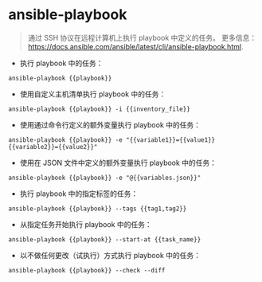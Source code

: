 # ansible-playbook

> 通过 SSH 协议在远程计算机上执行 playbook 中定义的任务。
> 更多信息：<https://docs.ansible.com/ansible/latest/cli/ansible-playbook.html>.

- 执行 playbook 中的任务：

`ansible-playbook {{playbook}}`

- 使用自定义主机清单执行 playbook 中的任务：

`ansible-playbook {{playbook}} -i {{inventory_file}}`

- 使用通过命令行定义的额外变量执行 playbook 中的任务：

`ansible-playbook {{playbook}} -e "{{variable1}}={{value1}} {{variable2}}={{value2}}"`

- 使用在 JSON 文件中定义的额外变量执行 playbook 中的任务：

`ansible-playbook {{playbook}} -e "@{{variables.json}}"`

- 执行 playbook 中的指定标签的任务：

`ansible-playbook {{playbook}} --tags {{tag1,tag2}}`

- 从指定任务开始执行 playbook 中的任务：

`ansible-playbook {{playbook}} --start-at {{task_name}}`

- 以不做任何更改（试执行）方式执行 playbook 中的任务：

`ansible-playbook {{playbook}} --check --diff`
